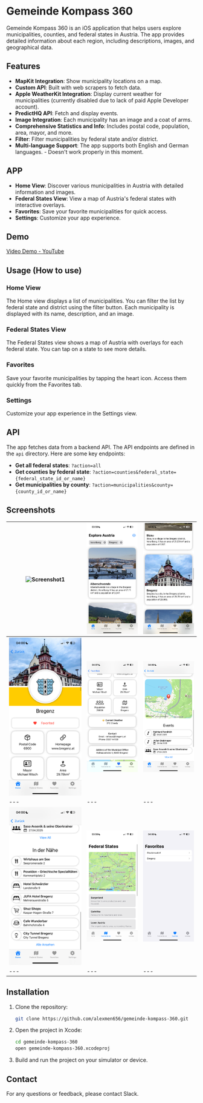 # Gemeinde Kompass 360

Gemeinde Kompass 360 is an iOS application that helps users explore municipalities, counties, and federal states in Austria. The app provides detailed information about each region, including descriptions, images, and geographical data.

## Features
- **MapKit Integration**: Show municipality locations on a map.
- **Custom API**: Built with web scrapers to fetch data.
- **Apple WeatherKit Integration**: Display current weather for municipalities (currently disabled due to lack of paid Apple Developer account).
- **PredictHQ API**: Fetch and display events.
- **Image Integration**: Each municipality has an image and a coat of arms.
- **Comprehensive Statistics and Info**: Includes postal code, population, area, mayor, and more.
- **Filter**: Filter municipalities by federal state and/or district.
- **Multi-language Support**: The app supports both English and German languages. - Doesn't work properly in this moment.

## APP
- **Home View**: Discover various municipalities in Austria with detailed information and images.
- **Federal States View**: View a map of Austria's federal states with interactive overlays.
- **Favorites**: Save your favorite municipalities for quick access.
- **Settings**: Customize your app experience.

## Demo
[Video Demo - YouTube](https://youtu.be/mdxdGV-9WSs)

## Usage (How to use)

### Home View

The Home view displays a list of municipalities. You can filter the list by federal state and district using the filter button. Each municipality is displayed with its name, description, and an image.

### Federal States View

The Federal States view shows a map of Austria with overlays for each federal state. You can tap on a state to see more details.

### Favorites

Save your favorite municipalities by tapping the heart icon. Access them quickly from the Favorites tab.

### Settings

Customize your app experience in the Settings view.

## API

The app fetches data from a backend API. The API endpoints are defined in the `api` directory. Here are some key endpoints:

- **Get all federal states**: `?action=all`
- **Get counties by federal state**: `?action=counties&federal_state={federal_state_id_or_name}`
- **Get municipalities by county**: `?action=municipalities&county={county_id_or_name}`

## Screenshots
| ![Screenshot1](screenshots/1.PNG) | ![Screenshot2](screenshots/2.PNG) | ![Screenshot3](screenshots/3.PNG) |
|---|---|---|
| ![Screenshot4](screenshots/4.PNG) | ![Screenshot5](screenshots/4e.PNG) | ![Screenshot6](screenshots/5.PNG) |
|---|---|---|
| ![Screenshot7](screenshots/6.PNG) | ![Screenshot8](screenshots/7.PNG) | ![Screenshot9](screenshots/8.PNG) |
|---|---|---|
## Installation

1. Clone the repository:
    ```sh
    git clone https://github.com/alexmen656/gemeinde-kompass-360.git
    ```
2. Open the project in Xcode:
    ```sh
    cd gemeinde-kompass-360
    open gemeinde-kompass-360.xcodeproj
    ```
3. Build and run the project on your simulator or device.

   
## Contact

For any questions or feedback, please contact Slack.
